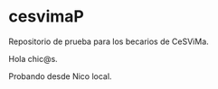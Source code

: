 # cesvimaP
Repositorio de prueba para los becarios de CeSViMa.

Hola chic@s.

Probando desde Nico local.
